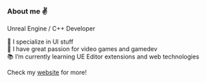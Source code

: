 ### About me ✌
Unreal Engine / C++ Developer

🌱 I specialize in UI stuff  
💚 I have great passion for video games and gamedev  
📚 I’m currently learning UE Editor extensions and web technologies

Check my [website](https://yvidge.github.io/) for more!

<!--
**HInquisition/HInquisition** is a ✨ _special_ ✨ repository because its `README.md` (this file) appears on your GitHub profile.

Here are some ideas to get you started:

- 🔭 I’m currently working on ...
- 🌱 I’m currently learning ...
- 👯 I’m looking to collaborate on ...
- 🤔 I’m looking for help with ...
- 💬 Ask me about ...
- 📫 How to reach me: ...
- 😄 Pronouns: ...
- ⚡ Fun fact: ...
-->
